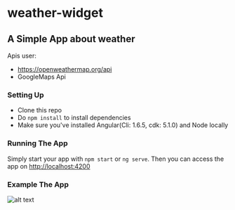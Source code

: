 # weather-widget

## A Simple App about weather

Apis user:
* https://openweathermap.org/api
* GoogleMaps Api

### Setting Up

* Clone this repo
* Do `npm install` to install dependencies
* Make sure you've installed Angular(Cli: 1.6.5, cdk: 5.1.0) and Node locally

### Running The App

Simply start your app with `npm start` or `ng serve`. 
Then you can access the app on <http://localhost:4200>

### Example The App

![alt text](https://image.ibb.co/daRt9G/weather_widget.png)
